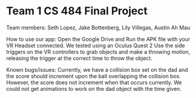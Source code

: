# Team 1 CS 484 Final Project
Team members: Seth Lopez, Jake Bottenberg, Lily Villegas, Austin Ah Mau

How to use our app:
Open the Google Drive and Run the APK file with your VR Headset connected. We tested using an Oculus Quest 2
Use the side triggers on the VR controllers to grab objects and make a throwing motion, releasing the trigger at the correct time to throw the object.

Known bugs/issues:
Currently, we have a collision box set on the dad and the score should increment upon the ball overlapping the collision box.
However, the score does not increment when that occurs currently.
We could not get animations to work on the dad object with the time given.
